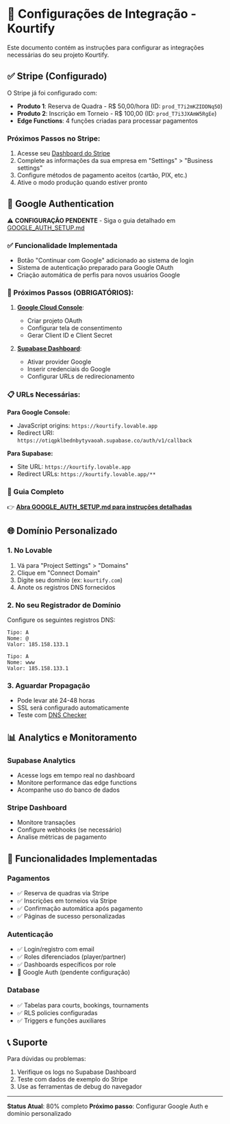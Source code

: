 # 🚀 Configurações de Integração - Kourtify

Este documento contém as instruções para configurar as integrações necessárias do seu projeto Kourtify.

## ✅ Stripe (Configurado)

O Stripe já foi configurado com:
- **Produto 1**: Reserva de Quadra - R$ 50,00/hora (ID: `prod_T7i2mKZIDDNq5O`)
- **Produto 2**: Inscrição em Torneio - R$ 100,00 (ID: `prod_T7i3JXAmW5RgEe`)
- **Edge Functions**: 4 funções criadas para processar pagamentos

### Próximos Passos no Stripe:
1. Acesse seu [Dashboard do Stripe](https://dashboard.stripe.com)
2. Complete as informações da sua empresa em "Settings" > "Business settings"
3. Configure métodos de pagamento aceitos (cartão, PIX, etc.)
4. Ative o modo produção quando estiver pronto

## 🔐 Google Authentication

⚠️ **CONFIGURAÇÃO PENDENTE** - Siga o guia detalhado em [GOOGLE_AUTH_SETUP.md](./GOOGLE_AUTH_SETUP.md)

### ✅ Funcionalidade Implementada
- Botão "Continuar com Google" adicionado ao sistema de login
- Sistema de autenticação preparado para Google OAuth
- Criação automática de perfis para novos usuários Google

### 🔄 Próximos Passos (OBRIGATÓRIOS):
1. **[Google Cloud Console](https://console.cloud.google.com/)**:
   - Criar projeto OAuth
   - Configurar tela de consentimento
   - Gerar Client ID e Client Secret

2. **[Supabase Dashboard](https://supabase.com/dashboard/project/otiqpklbednbytyvaoah/auth/providers)**:
   - Ativar provider Google
   - Inserir credenciais do Google
   - Configurar URLs de redirecionamento

### 📋 URLs Necessárias:
**Para Google Console:**
- JavaScript origins: `https://kourtify.lovable.app`
- Redirect URI: `https://otiqpklbednbytyvaoah.supabase.co/auth/v1/callback`

**Para Supabase:**
- Site URL: `https://kourtify.lovable.app`
- Redirect URLs: `https://kourtify.lovable.app/**`

### 📖 Guia Completo
👉 **[Abra GOOGLE_AUTH_SETUP.md para instruções detalhadas](./GOOGLE_AUTH_SETUP.md)**

## 🌐 Domínio Personalizado

### 1. No Lovable

1. Vá para "Project Settings" > "Domains"
2. Clique em "Connect Domain"
3. Digite seu domínio (ex: `kourtify.com`)
4. Anote os registros DNS fornecidos

### 2. No seu Registrador de Domínio

Configure os seguintes registros DNS:

```
Tipo: A
Nome: @
Valor: 185.158.133.1

Tipo: A  
Nome: www
Valor: 185.158.133.1
```

### 3. Aguardar Propagação

- Pode levar até 24-48 horas
- SSL será configurado automaticamente
- Teste com [DNS Checker](https://dnschecker.org)

## 📊 Analytics e Monitoramento

### Supabase Analytics
- Acesse logs em tempo real no dashboard
- Monitore performance das edge functions
- Acompanhe uso do banco de dados

### Stripe Dashboard
- Monitore transações
- Configure webhooks (se necessário)
- Analise métricas de pagamento

## 🔧 Funcionalidades Implementadas

### Pagamentos
- ✅ Reserva de quadras via Stripe
- ✅ Inscrições em torneios via Stripe  
- ✅ Confirmação automática após pagamento
- ✅ Páginas de sucesso personalizadas

### Autenticação
- ✅ Login/registro com email
- ✅ Roles diferenciados (player/partner)
- ✅ Dashboards específicos por role
- 🔄 Google Auth (pendente configuração)

### Database
- ✅ Tabelas para courts, bookings, tournaments
- ✅ RLS policies configuradas
- ✅ Triggers e funções auxiliares

## 📞 Suporte

Para dúvidas ou problemas:
1. Verifique os logs no Supabase Dashboard
2. Teste com dados de exemplo do Stripe
3. Use as ferramentas de debug do navegador

---

**Status Atual**: 80% completo
**Próximo passo**: Configurar Google Auth e domínio personalizado